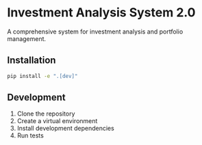 # Investment Analysis System 2.0

A comprehensive system for investment analysis and portfolio management.

## Installation

```bash
pip install -e ".[dev]"
```

## Development

1. Clone the repository
2. Create a virtual environment
3. Install development dependencies
4. Run tests